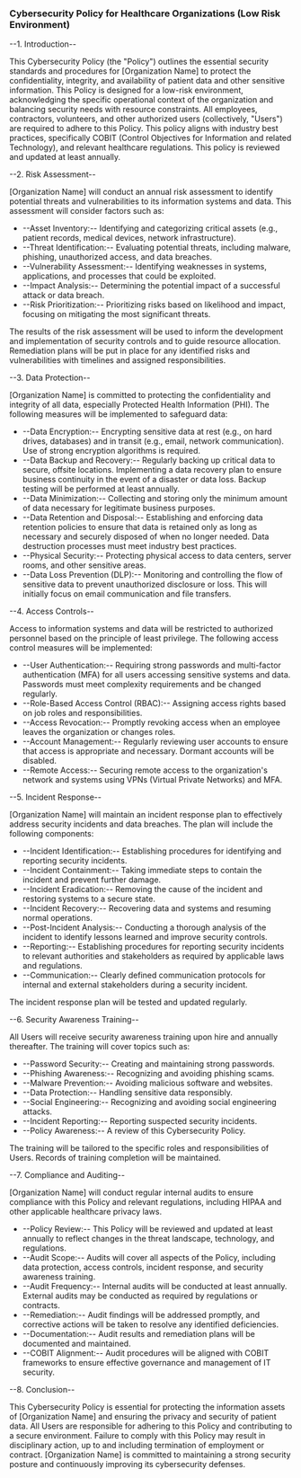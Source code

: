 ### Cybersecurity Policy for Healthcare Organizations (Low Risk Environment)

--1. Introduction--

This Cybersecurity Policy (the "Policy") outlines the essential security standards and procedures for [Organization Name] to protect the confidentiality, integrity, and availability of patient data and other sensitive information. This Policy is designed for a low-risk environment, acknowledging the specific operational context of the organization and balancing security needs with resource constraints. All employees, contractors, volunteers, and other authorized users (collectively, "Users") are required to adhere to this Policy. This policy aligns with industry best practices, specifically COBIT (Control Objectives for Information and related Technology), and relevant healthcare regulations. This policy is reviewed and updated at least annually.

--2. Risk Assessment--

[Organization Name] will conduct an annual risk assessment to identify potential threats and vulnerabilities to its information systems and data. This assessment will consider factors such as:

-   --Asset Inventory:-- Identifying and categorizing critical assets (e.g., patient records, medical devices, network infrastructure).
-   --Threat Identification:-- Evaluating potential threats, including malware, phishing, unauthorized access, and data breaches.
-   --Vulnerability Assessment:-- Identifying weaknesses in systems, applications, and processes that could be exploited.
-   --Impact Analysis:-- Determining the potential impact of a successful attack or data breach.
-   --Risk Prioritization:-- Prioritizing risks based on likelihood and impact, focusing on mitigating the most significant threats.

The results of the risk assessment will be used to inform the development and implementation of security controls and to guide resource allocation. Remediation plans will be put in place for any identified risks and vulnerabilities with timelines and assigned responsibilities.

--3. Data Protection--

[Organization Name] is committed to protecting the confidentiality and integrity of all data, especially Protected Health Information (PHI). The following measures will be implemented to safeguard data:

-   --Data Encryption:-- Encrypting sensitive data at rest (e.g., on hard drives, databases) and in transit (e.g., email, network communication). Use of strong encryption algorithms is required.
-   --Data Backup and Recovery:-- Regularly backing up critical data to secure, offsite locations. Implementing a data recovery plan to ensure business continuity in the event of a disaster or data loss. Backup testing will be performed at least annually.
-   --Data Minimization:-- Collecting and storing only the minimum amount of data necessary for legitimate business purposes.
-   --Data Retention and Disposal:-- Establishing and enforcing data retention policies to ensure that data is retained only as long as necessary and securely disposed of when no longer needed. Data destruction processes must meet industry best practices.
-   --Physical Security:-- Protecting physical access to data centers, server rooms, and other sensitive areas.
-   --Data Loss Prevention (DLP):-- Monitoring and controlling the flow of sensitive data to prevent unauthorized disclosure or loss. This will initially focus on email communication and file transfers.

--4. Access Controls--

Access to information systems and data will be restricted to authorized personnel based on the principle of least privilege. The following access control measures will be implemented:

-   --User Authentication:-- Requiring strong passwords and multi-factor authentication (MFA) for all users accessing sensitive systems and data. Passwords must meet complexity requirements and be changed regularly.
-   --Role-Based Access Control (RBAC):-- Assigning access rights based on job roles and responsibilities.
-   --Access Revocation:-- Promptly revoking access when an employee leaves the organization or changes roles.
-   --Account Management:-- Regularly reviewing user accounts to ensure that access is appropriate and necessary. Dormant accounts will be disabled.
-   --Remote Access:-- Securing remote access to the organization's network and systems using VPNs (Virtual Private Networks) and MFA.

--5. Incident Response--

[Organization Name] will maintain an incident response plan to effectively address security incidents and data breaches. The plan will include the following components:

-   --Incident Identification:-- Establishing procedures for identifying and reporting security incidents.
-   --Incident Containment:-- Taking immediate steps to contain the incident and prevent further damage.
-   --Incident Eradication:-- Removing the cause of the incident and restoring systems to a secure state.
-   --Incident Recovery:-- Recovering data and systems and resuming normal operations.
-   --Post-Incident Analysis:-- Conducting a thorough analysis of the incident to identify lessons learned and improve security controls.
-   --Reporting:-- Establishing procedures for reporting security incidents to relevant authorities and stakeholders as required by applicable laws and regulations.
-   --Communication:-- Clearly defined communication protocols for internal and external stakeholders during a security incident.

The incident response plan will be tested and updated regularly.

--6. Security Awareness Training--

All Users will receive security awareness training upon hire and annually thereafter. The training will cover topics such as:

-   --Password Security:-- Creating and maintaining strong passwords.
-   --Phishing Awareness:-- Recognizing and avoiding phishing scams.
-   --Malware Prevention:-- Avoiding malicious software and websites.
-   --Data Protection:-- Handling sensitive data responsibly.
-   --Social Engineering:-- Recognizing and avoiding social engineering attacks.
-   --Incident Reporting:-- Reporting suspected security incidents.
-   --Policy Awareness:-- A review of this Cybersecurity Policy.

The training will be tailored to the specific roles and responsibilities of Users. Records of training completion will be maintained.

--7. Compliance and Auditing--

[Organization Name] will conduct regular internal audits to ensure compliance with this Policy and relevant regulations, including HIPAA and other applicable healthcare privacy laws.

-   --Policy Review:-- This Policy will be reviewed and updated at least annually to reflect changes in the threat landscape, technology, and regulations.
-   --Audit Scope:-- Audits will cover all aspects of the Policy, including data protection, access controls, incident response, and security awareness training.
-   --Audit Frequency:-- Internal audits will be conducted at least annually. External audits may be conducted as required by regulations or contracts.
-   --Remediation:-- Audit findings will be addressed promptly, and corrective actions will be taken to resolve any identified deficiencies.
-   --Documentation:-- Audit results and remediation plans will be documented and maintained.
-   --COBIT Alignment:-- Audit procedures will be aligned with COBIT frameworks to ensure effective governance and management of IT security.

--8. Conclusion--

This Cybersecurity Policy is essential for protecting the information assets of [Organization Name] and ensuring the privacy and security of patient data. All Users are responsible for adhering to this Policy and contributing to a secure environment. Failure to comply with this Policy may result in disciplinary action, up to and including termination of employment or contract. [Organization Name] is committed to maintaining a strong security posture and continuously improving its cybersecurity defenses.
